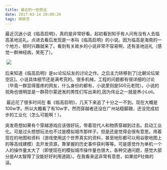 ```yaml
---
title: 最近的一些想法
date: 2017-03-14 20:09:29
tags: 碎碎念
---
```


​        最近沉迷小说《临高启明》，真的是非常好看。起初看到知乎有人问有没有人去临高圣地巡礼。点进去看后发现是一本叫《临高启明》的小说。因为临高是海南的一个地方，顿时兴趣就来了。看到有关故乡的小说非常不容易啊，还有圣地巡礼（感觉一群神经病，笑死了）。

​	![](https://blog-malu.oss-cn-beijing.aliyuncs.com/%E7%99%BE%E4%BB%9E%E6%BB%A9.jpg?x-oss-process=style/blog)

​        后来知道《临高启明》是sc论坛坛友的讨论之作。之后主力转移到了[北朝论坛架空区]。小说具体细节还是满考究的。很多机械，工程的问题都有很详细的讨论（毕竟一群显得蛋疼的网友，什么身份的都有，小说里则是500元老院）。小说的视角也很明显是一群荷尔蒙迸发的男性们写出来的,因为伟业之一就是养小Loli。

​        最近花了很多时间在	看《临高启明》，几天下来追了十分之一不到。现在大概是100w字。所以大概看了有10w字，然而穿越者还没在广州站稳脚跟，还没完成初步的工业化（怎么可能啊！）。

​        突发奇想如果有个穿越游戏应该很好玩，带着现代人和物质穿越到过去。启动工业化。可是过头想想玩法也不过是模拟城市那样子。但是还是觉得会很有意思。用着现在的地图和资料（游戏使用这个世界真实的资料，甚至地形都可以用谷歌地图上的等高线建模）去开发资源，靠掌握的历史事件获利等等。可是感觉作为单机一个人的操作量太大了（即使现在的模拟城市操作量也很大，各种交通问题，感觉大部分是AI太智障了没能好好利用道路）。在我看来这非常有意思，如果给P社做的话。




